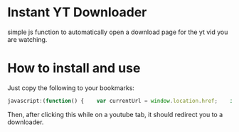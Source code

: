 # Instant YT Downloader
simple js function to automatically open a download page for the yt vid you are watching.
# How to install and use
Just copy the following to your bookmarks:
```js
javascript:(function() {    var currentUrl = window.location.href;    if (currentUrl.includes('youtube.com') || currentUrl.includes("youtu.be")) {        var newUrl = `https://apiyoutube.cc/?url=${currentUrl}`;        window.open(newUrl, '_blank');    } else {        alert('This script only works on youtube');    }})();
```
Then, after clicking this while on a youtube tab, it should redirect you to a downloader.
